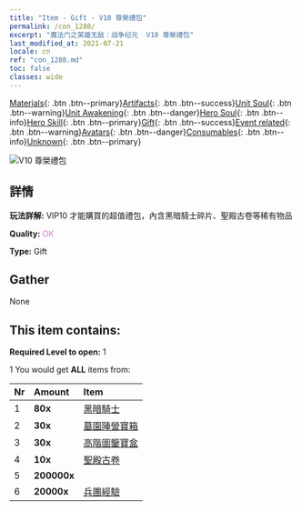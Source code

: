 ```yaml
---
title: "Item - Gift - V10 尊榮禮包"
permalink: /con_1288/
excerpt: "魔法门之英雄无敌：战争纪元  V10 尊榮禮包"
last_modified_at: 2021-07-21
locale: cn
ref: "con_1288.md"
toc: false
classes: wide
---
```

 [Materials](/ItemsCN/){: .btn .btn--primary}[Artifacts](/ItemsCN/Artifacts/){: .btn .btn--success}[Unit Soul](/ItemsCN/UnitSoul/){: .btn .btn--warning}[Unit Awakening](/ItemsCN/UnitAwakening/){: .btn .btn--danger}[Hero Soul](/ItemsCN/HeroSoul/){: .btn .btn--info}[Hero Skill](/ItemsCN/HeroSkill/){: .btn .btn--primary}[Gift](/ItemsCN/Gift/){: .btn .btn--success}[Event related](/ItemsCN/Events/){: .btn .btn--warning}[Avatars](/ItemsCN/Avatars/){: .btn .btn--danger}[Consumables](/ItemsCN/Consumables/){: .btn .btn--info}[Unknown](/ItemsCN/Unknown/){: .btn .btn--primary}

 ![V10 尊榮禮包](/images/t/i_905010.png)

## 詳情
 **玩法詳解:** VIP10 才能購買的超值禮包，內含黑暗騎士碎片、聖殿古卷等稀有物品

 **Quality:** <span style="color: #DA70D6">OK</span>

 **Type:** Gift

## Gather

  None

## This item contains:

 **Required Level to open:** 1

 1 You would get **ALL** items  from:

  | Nr | Amount |     Item    |
  |:---|:-------|:------------|
  | 1 |  **80x** | [黑暗騎士](/cn/Items/unt_213/) |  | 
  | 2 |  **30x** | [墓園陣營寶箱](/cn/Items/con_1271/) |  | 
  | 3 |  **30x** | [高階圖鑒寶盒](/cn/Items/con_760/) |  | 
  | 4 |  **10x** | [聖殿古卷](/cn/Items/con_697/) |  | 
  | 5 |  **200000x** | <i class="fas fa-coins"/> |  | 
  | 6 |  **20000x** | [兵團經驗](/cn/Items/con_902/) |  | 
